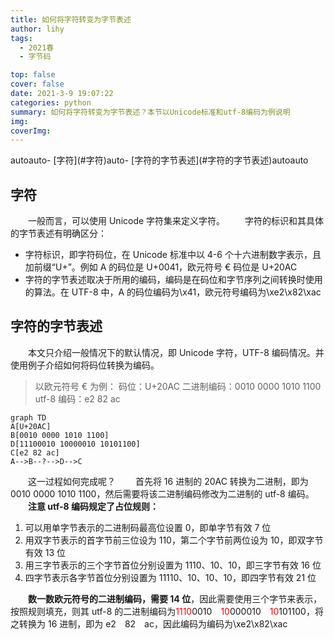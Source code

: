```yaml
---
title: 如何将字符转变为字节表述
author: lihy
tags:
  - 2021春
  - 字节码

top: false
cover: false
date: 2021-3-9 19:07:22
categories: python
summary: 如何将字符转变为字节表述？本节以Unicode标准和utf-8编码为例说明
img:
coverImg:
---
```


<!-- TOC -->autoauto- [字符](#字符)auto- [字符的字节表述](#字符的字节表述)autoauto<!-- /TOC -->

## 字符

&emsp;&emsp;一般而言，可以使用 Unicode 字符集来定义字符。
&emsp;&emsp;字符的标识和其具体的字节表述有明确区分：

- 字符标识，即字符码位，在 Unicode 标准中以 4-6 个十六进制数字表示，且加前缀“U+”。例如 A 的码位是 U+0041，欧元符号 € 码位是 U+20AC
- 字符的字节表述取决于所用的编码，编码是在码位和字节序列之间转换时使用的算法。在 UTF-8 中，A 的码位编码为\x41，欧元符号编码为\xe2\x82\xac

## 字符的字节表述

&emsp;&emsp;本文只介绍一般情况下的默认情况，即 Unicode 字符，UTF-8 编码情况。并使用例子介绍如何将码位转换为编码。

> 以欧元符号 € 为例：
> 码位：U+20AC
> 二进制编码：0010 0000 1010 1100
> utf-8 编码：e2 82 ac

```mermaid
graph TD
A[U+20AC]
B[0010 0000 1010 1100]
D[11100010 10000010 10101100]
C[e2 82 ac]
A-->B--?-->D-->C
```

&emsp;&emsp;这一过程如何完成呢？
&emsp;&emsp;首先将 16 进制的 20AC 转换为二进制，即为 0010 0000 1010 1100，然后需要将该二进制编码修改为二进制的 utf-8 编码。
&emsp;&emsp;**注意 utf-8 编码规定了占位规则：**

1. 可以用单字节表示的二进制码最高位设置 0，即单字节有效 7 位
2. 用双字节表示的首字节前三位设为 110，第二个字节前两位设为 10，即双字节有效 13 位
3. 用三字节表示的三个字节首位分别设置为 1110、10、10，即三字节有效 16 位
4. 四字节表示各字节首位分别设置为 11110、10、10、10，即四字节有效 21 位

&emsp;&emsp;**数一数欧元符号的二进制编码，需要 14 位**，因此需要使用三个字节来表示，按照规则填充，则其 utf-8 的二进制编码为<font color="red">1110</font>0010&emsp;<font color="red">10</font>000010&emsp;<font color="red">10</font>101100，将之转换为 16 进制，即为 e2&emsp;82&emsp;ac，因此编码为编码为\xe2\x82\xac
